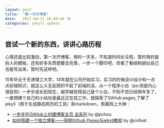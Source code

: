 ```yaml
---
layout: post
title:  "第一次开博客"
date:   2017-04-11 16:40:40 +8
categories: jekyll update
---
```


## 尝试一个新的东西，讲讲心路历程
心情还是比较激动，第一次开博客，用时一天多，不知道时间长与短，暂时用的是别人的模板，还有好多东西想要去完善，一步一个脚印吧，但看了看结构貌似自己也能写出来，暂时先这样吧。

15年毕业于天津理工大学，14年就在公司开始实习，实习的时候会UI设计和一点点前端知识，就这么义无反顾的干起了前端的活，从一个程序小白（ps:但是内心很狂热）一步步成长到现在，越学越觉得自己是个小白，不知不觉已经两年多了，一直想建个自己的小站也是最近正在找工作，就探索了GitHub pages,了解了jekyll（用于生成静态网页的工具）和markdown，照着网上大神：

- [一步步在GitHub上创建博客主页 全系列](http://www.pchou.info/)  by @pchou
- [如何搭建一个独立博客——简明Github Pages与jekyll教程](http://www.cnfeat.com/blog/2014/05/10/how-to-build-a-blog/)  by @cnfeat




